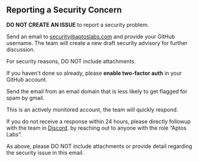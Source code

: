 ## Reporting a Security Concern

**DO NOT CREATE AN ISSUE** to report a security problem.

Send an email to [security@aptoslabs.com](mailto:security@aptoslabs.com) and provide your GitHub username. The team will create a new draft security advisory for further discussion.

For security reasons, DO NOT include attachments.

If you haven't done so already, please **enable two-factor auth** in your GitHub account.

Send the email from an email domain that is less likely to get flagged for spam by gmail.

This is an actively monitored account, the team will quickly respond.

If you do not receive a response within 24 hours, please directly followup with the team in [Discord](https://discord.com/invite/petrawallet). by reaching out to anyone with the role “Aptos Labs”.

As above, please DO NOT include attachments or provide detail regarding the security issue in this email.


